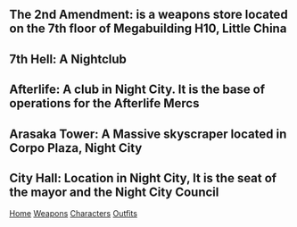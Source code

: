 ## The 2nd Amendment: is a weapons store located on the 7th floor of Megabuilding H10, Little China
## 7th Hell: A Nightclub
## Afterlife: A club in Night City. It is the base of operations for the Afterlife Mercs
## Arasaka Tower: A Massive skyscraper located in Corpo Plaza, Night City
## City Hall: Location in Night City, It is the seat of the mayor and the Night City Council

[Home](/Home.md)
[Weapons](/Weapons.md)
[Characters](/Characters)
[Outfits](/Outfits.md)
